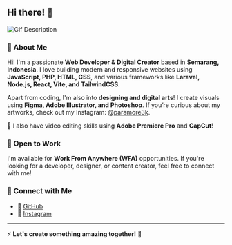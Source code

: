 ## Hi there! 👋

![Gif Description](https://media4.giphy.com/media/v1.Y2lkPTc5MGI3NjExM3F3eW92OXBuam8wdzBraW1jNzBvdHY0MWd6eDhmZjViZGJzZ3lnOCZlcD12MV9pbnRlcm5hbF9naWZfYnlfaWQmY3Q9Zw/ssq8oGi0pPO5rMLrEV/giphy.gif)

### 🚀 About Me
Hi! I'm a passionate **Web Developer & Digital Creator** based in **Semarang, Indonesia**. I love building modern and responsive websites using **JavaScript, PHP, HTML, CSS**, and various frameworks like **Laravel, Node.js, React, Vite, and TailwindCSS**.

Apart from coding, I'm also into **designing and digital arts**! I create visuals using **Figma, Adobe Illustrator, and Photoshop**. If you’re curious about my artworks, check out my Instagram: [@paramore3k](https://www.instagram.com/paramore3k/).

🎥 I also have video editing skills using **Adobe Premiere Pro** and **CapCut**!

### 💼 Open to Work
I'm available for **Work From Anywhere (WFA)** opportunities. If you're looking for a developer, designer, or content creator, feel free to connect with me!

### 🔗 Connect with Me
- 💼 [GitHub](https://github.com/Tiarawr) 
- 📸 [Instagram](https://www.instagram.com/paramore3k/)
---

⚡ **Let's create something amazing together!** 🚀

